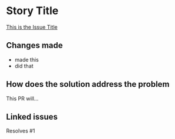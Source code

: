 # Story Title

[This is the Issue Title](https://github.com/kuru-studio/kuru-studio-social-web/issues/1)

## Changes made

- made this
- did that

## How does the solution address the problem

This PR will...

## Linked issues

Resolves #1
